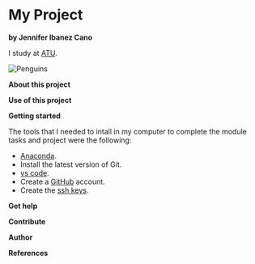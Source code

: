 # My Project

**by Jennifer Ibanez Cano**

I study at [ATU](https://www.atu.ie).

![Penguins](https://allisonhorst.github.io/palmerpenguins/reference/figures/lter_penguins.png)


**About this project**


**Use of this project**



**Getting started**

The tools that I needed to intall in my computer to complete the module tasks and project were the following: 

* [Anaconda](https://www.anaconda.com). 
* Install the latest version of Git.
* [vs code](https://code.visualstudio.com).
* Create a [GitHub](https://github.com) account. 
* Create the [ssh keys](https://docs.github.com/en/authentication/connecting-to-github-with-ssh/generating-a-new-ssh-key-and-adding-it-to-the-ssh-agent).

**Get help**



**Contribute**


**Author**



**References**


